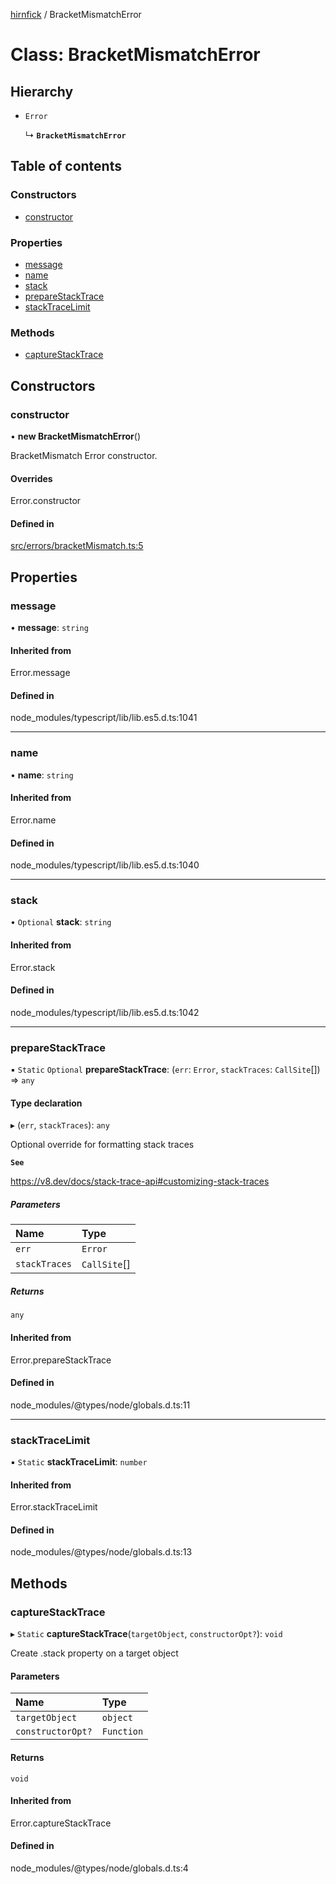 [hirnfick](../API.md) / BracketMismatchError

# Class: BracketMismatchError

## Hierarchy

- `Error`

  ↳ **`BracketMismatchError`**

## Table of contents

### Constructors

- [constructor](BracketMismatchError.md#constructor)

### Properties

- [message](BracketMismatchError.md#message)
- [name](BracketMismatchError.md#name)
- [stack](BracketMismatchError.md#stack)
- [prepareStackTrace](BracketMismatchError.md#preparestacktrace)
- [stackTraceLimit](BracketMismatchError.md#stacktracelimit)

### Methods

- [captureStackTrace](BracketMismatchError.md#capturestacktrace)

## Constructors

### constructor

• **new BracketMismatchError**()

BracketMismatch Error constructor.

#### Overrides

Error.constructor

#### Defined in

[src/errors/bracketMismatch.ts:5](https://github.com/synthetic-borealis/hirnfick/blob/f43e223/src/errors/bracketMismatch.ts#L5)

## Properties

### message

• **message**: `string`

#### Inherited from

Error.message

#### Defined in

node_modules/typescript/lib/lib.es5.d.ts:1041

___

### name

• **name**: `string`

#### Inherited from

Error.name

#### Defined in

node_modules/typescript/lib/lib.es5.d.ts:1040

___

### stack

• `Optional` **stack**: `string`

#### Inherited from

Error.stack

#### Defined in

node_modules/typescript/lib/lib.es5.d.ts:1042

___

### prepareStackTrace

▪ `Static` `Optional` **prepareStackTrace**: (`err`: `Error`, `stackTraces`: `CallSite`[]) => `any`

#### Type declaration

▸ (`err`, `stackTraces`): `any`

Optional override for formatting stack traces

**`See`**

https://v8.dev/docs/stack-trace-api#customizing-stack-traces

##### Parameters

| Name | Type |
| :------ | :------ |
| `err` | `Error` |
| `stackTraces` | `CallSite`[] |

##### Returns

`any`

#### Inherited from

Error.prepareStackTrace

#### Defined in

node_modules/@types/node/globals.d.ts:11

___

### stackTraceLimit

▪ `Static` **stackTraceLimit**: `number`

#### Inherited from

Error.stackTraceLimit

#### Defined in

node_modules/@types/node/globals.d.ts:13

## Methods

### captureStackTrace

▸ `Static` **captureStackTrace**(`targetObject`, `constructorOpt?`): `void`

Create .stack property on a target object

#### Parameters

| Name | Type |
| :------ | :------ |
| `targetObject` | `object` |
| `constructorOpt?` | `Function` |

#### Returns

`void`

#### Inherited from

Error.captureStackTrace

#### Defined in

node_modules/@types/node/globals.d.ts:4
